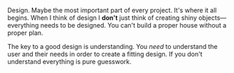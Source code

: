 Design. Maybe the most important part of every project. It's where it all begins. When I think of design I **don't** just think of creating shiny objects— everything needs to be designed. You can't build a proper house without a proper plan.

The key to a good design is understanding. You *need* to understand the user and their needs in order to create a fitting design. If you don't understand everything is pure guesswork.
